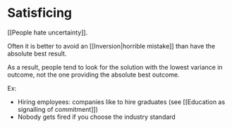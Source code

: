 # Satisficing
[[People hate uncertainty]].

Often it is better to avoid an [[Inversion|horrible mistake]] than have the absolute best result.

As a result, people tend to look for the solution with the lowest variance in outcome, not the one providing the absolute best outcome.

Ex:
- Hiring employees: companies like to hire graduates (see [[Education as signalling of commitment]])
- Nobody gets fired if you choose the industry standard
